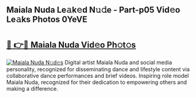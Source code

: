 ## Maiala Nuda Le𝚊k𝚎d N𝚞𝚍e - Part-p05 Vid𝚎o Le𝚊ks Photos 0YeVE

# <h2><a href="http://fbg5ofo.evod.top/?m=Maiala+Nuda">🔗 👉🔴 Maiala Nuda Vid𝚎o Ph𝚘t𝚘s</a></h2>

[![Maiala Nuda N𝚞d𝚎s](https://i.imgur.com/8V9OHl7.gif)](http://fbg5ofo.evod.top/?m=Maiala+Nuda)
Digital artist Maiala Nuda and social media personality, recognized for disseminating dance and lifestyle content via collaborative dance performances and brief videos. Inspiring role model Maiala Nuda, recognized for their dedication to empowering others and making a difference. 
